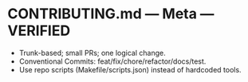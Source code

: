 # CONTRIBUTING.md — Meta — VERIFIED
- Trunk-based; small PRs; one logical change.
- Conventional Commits: feat/fix/chore/refactor/docs/test.
- Use repo scripts (Makefile/scripts.json) instead of hardcoded tools.
